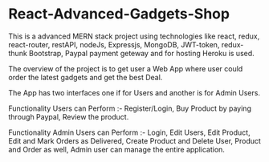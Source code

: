 # React-Advanced-Gadgets-Shop

This is a advanced MERN stack project using technologies like react, redux, react-router, restAPI, nodeJs, Expressjs, MongoDB, JWT-token, redux-thunk
Bootstrap, Paypal payment geteway and for hosting Heroku is used.

The overview of the project is to get user a Web App where user could order the latest gadgets and get the best Deal.

The App has two interfaces one if for Users and another is for Admin Users.

Functionality Users can Perform :- Register/Login, Buy Product by paying through Paypal, Review the product.

Functionality Admin Users can Perform :- Login, Edit Users, Edit Product, Edit and Mark Orders as Delivered,
Create Product and Delete User, Product and Order as well, Admin user can manage the entire application.
